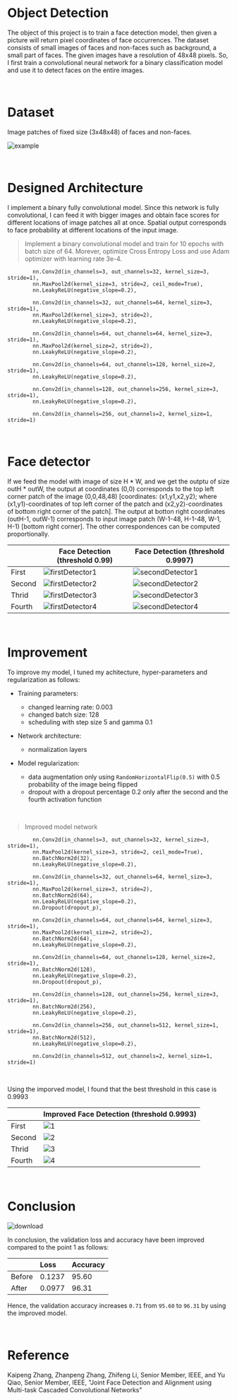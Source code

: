 # Object Detection

The object of this project is to train a face detection model, then given a picture will return pixel coordinates of face occurrences. The dataset consists of small images of faces and non-faces such as background, a small part of faces. The given images have a resolution of 48x48 pixels. So, I first train a convolutional neural network for a binary classification model and use it to detect faces on the entire images.

<br>

# Dataset

Image patches of fixed size (3x48x48) of faces and non-faces.


![example](https://user-images.githubusercontent.com/37695060/122594426-47d0b080-d067-11eb-867a-9a3abca22072.png)


<br>

# Designed Architecture

I implement a binary fully convolutional model. Since this network is fully convolutional, I can feed it with bigger images and obtain face scores for different locations of image patches all at once. Spatial output corresponds to face probability at different locations of the input image.

>Implement a binary convolutional model and train for 10 epochs with batch size of 64. Morever, optimize Cross Entropy Loss and use Adam optimizer with learning rate 3e-4.

            nn.Conv2d(in_channels=3, out_channels=32, kernel_size=3, stride=1),
            nn.MaxPool2d(kernel_size=3, stride=2, ceil_mode=True),
            nn.LeakyReLU(negative_slope=0.2),

            nn.Conv2d(in_channels=32, out_channels=64, kernel_size=3, stride=1),
            nn.MaxPool2d(kernel_size=3, stride=2),
            nn.LeakyReLU(negative_slope=0.2),

            nn.Conv2d(in_channels=64, out_channels=64, kernel_size=3, stride=1),
            nn.MaxPool2d(kernel_size=2, stride=2),
            nn.LeakyReLU(negative_slope=0.2),

            nn.Conv2d(in_channels=64, out_channels=128, kernel_size=2, stride=1),
            nn.LeakyReLU(negative_slope=0.2),

            nn.Conv2d(in_channels=128, out_channels=256, kernel_size=3, stride=1),
            nn.LeakyReLU(negative_slope=0.2),

            nn.Conv2d(in_channels=256, out_channels=2, kernel_size=1, stride=1)

<br>

# Face detector
If we feed the model with image of size H * W, and we get the outptu of size outH * outW, the output at coordinates (0,0) corresponds to the top left corner patch of the image (0,0,48,48) [coordinates: (x1,y1,x2,y2); where (x1,y1)-coordinates of top left corner of the patch and (x2,y2)-coordinates of bottom right corner of the patch]. The output at botton right coordinates (outH-1, outW-1) corresponds to input image patch (W-1-48, H-1-48, W-1, H-1) [bottom right corner]. The other correspondences can be computed proportionally.


|        | Face Detection (threshold 0.99)    | Face Detection (threshold 0.9997)  |
|--------|------------------------------------|------------------------------------|
| First  | ![firstDetector1](https://user-images.githubusercontent.com/37695060/122597012-093cf500-d06b-11eb-9828-387c3504e0dc.png)| ![secondDetector1](https://user-images.githubusercontent.com/37695060/122597595-df380280-d06b-11eb-98be-0a5c1121f483.png) |
| Second | ![firstDetector2](https://user-images.githubusercontent.com/37695060/122597191-5620cb80-d06b-11eb-8b9f-415e4ce592be.png)| ![secondDetector2](https://user-images.githubusercontent.com/37695060/122597607-e4954d00-d06b-11eb-8468-712e1bc4adb7.png) |
| Thrid  | ![firstDetector3](https://user-images.githubusercontent.com/37695060/122597235-62a52400-d06b-11eb-9333-42c2bcd2bbae.png)| ![secondDetector3](https://user-images.githubusercontent.com/37695060/122597621-e8c16a80-d06b-11eb-8468-9ff01fdf6ee4.png) |
| Fourth | ![firstDetector4](https://user-images.githubusercontent.com/37695060/122597250-689b0500-d06b-11eb-9fe6-53db231447d8.png)| ![secondDetector4](https://user-images.githubusercontent.com/37695060/122597631-ee1eb500-d06b-11eb-890a-2b277ba85cce.png) |

<br>

# Improvement

To improve my model, I tuned my achitecture, hyper-parameters and regularization as follows:

- Training parameters:
  
  - changed learning rate: 0.003
  - changed batch size: 128
  - scheduling with step size 5 and gamma 0.1

- Network architecture:

  - normalization layers

- Model regularization:

  - data augmentation only using `RandomHorizontalFlip(0.5)` with 0.5 probability of the image being flipped
  - dropout with a dropout percentage 0.2 only after the second and the fourth activation function

<br>

> Improved model network

            nn.Conv2d(in_channels=3, out_channels=32, kernel_size=3, stride=1),
            nn.MaxPool2d(kernel_size=3, stride=2, ceil_mode=True),
            nn.BatchNorm2d(32),
            nn.LeakyReLU(negative_slope=0.2),

            nn.Conv2d(in_channels=32, out_channels=64, kernel_size=3, stride=1),
            nn.MaxPool2d(kernel_size=3, stride=2),
            nn.BatchNorm2d(64),
            nn.LeakyReLU(negative_slope=0.2),
            nn.Dropout(dropout_p),

            nn.Conv2d(in_channels=64, out_channels=64, kernel_size=3, stride=1),
            nn.MaxPool2d(kernel_size=2, stride=2),
            nn.BatchNorm2d(64),
            nn.LeakyReLU(negative_slope=0.2),

            nn.Conv2d(in_channels=64, out_channels=128, kernel_size=2, stride=1),
            nn.BatchNorm2d(128),
            nn.LeakyReLU(negative_slope=0.2),
            nn.Dropout(dropout_p),

            nn.Conv2d(in_channels=128, out_channels=256, kernel_size=3, stride=1),
            nn.BatchNorm2d(256),
            nn.LeakyReLU(negative_slope=0.2),

            nn.Conv2d(in_channels=256, out_channels=512, kernel_size=1, stride=1),
            nn.BatchNorm2d(512),
            nn.LeakyReLU(negative_slope=0.2),

            nn.Conv2d(in_channels=512, out_channels=2, kernel_size=1, stride=1)


<br>

Using the imporved model, I found that the best threshold in this case is 0.9993

|        | Improved Face Detection (threshold 0.9993)  |
|--------|---------------------------------------------|
| First  | ![1](https://user-images.githubusercontent.com/37695060/122599138-258e6100-d06e-11eb-97c1-aadb21bec2ac.png) | 
| Second | ![2](https://user-images.githubusercontent.com/37695060/122599176-36d76d80-d06e-11eb-9c75-3f1a9432d491.png) |
| Thrid  | ![3](https://user-images.githubusercontent.com/37695060/122599192-3dfe7b80-d06e-11eb-82d9-9482c77abb99.png) |
| Fourth | ![4](https://user-images.githubusercontent.com/37695060/122599212-4656b680-d06e-11eb-9230-ae0a1568078c.png) |

<br>

# Conclusion

![download](https://user-images.githubusercontent.com/37695060/122599032-f972e000-d06d-11eb-8cda-5548117cc635.png)


In conclusion, the validation loss and accuracy have been improved compared to the point 1 as follows:

|        |Loss|Accuracy|
|:-------|:---|:-------|
|Before|0.1237|95.60|
|After |0.0977|96.31|

Hence, the validation accuracy increases `0.71` from `95.60` to `96.31` by using the improved model.

<br>


# Reference
Kaipeng Zhang, Zhanpeng Zhang, Zhifeng Li, Senior Member, IEEE, and Yu Qiao, Senior Member, IEEE, "Joint Face Detection and Alignment using Multi-task Cascaded Convolutional Networks"
